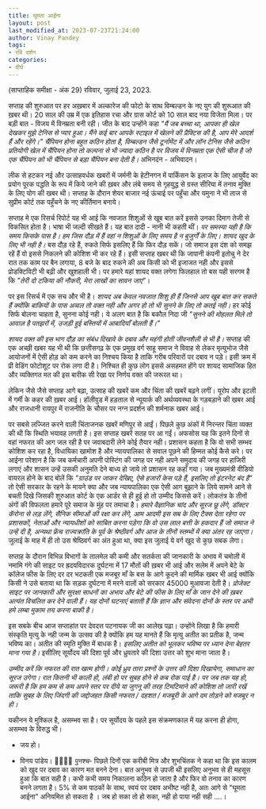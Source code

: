 ```yaml
---
title: घूमता आईना
layout: post
last_modified_at: 2023-07-23T21:24:00
author: Vinay Pandey
tags:
- रवि दर्शन
categories:
- दीर्घ
---
```

(साप्ताहिक समीक्षा - अंक 29)
रविवार, जुलाई 23, 2023.

सप्ताह की शुरुआत पर हर अख़बार में अल्कारेज की फोटो के साथ विम्बल्डन के नए युग की शुरूआत की ख़बर थी। 20 साल की उम्र में एक इतिहास रचा और ग्रास कोर्ट को 10 साल बाद नया विजेता मिला। पर बड़ी बात - विजय में विनम्रता बनी रही। जीत के बाद उन्होंने कहा _"मैं जब बच्चा था, आपका ही खेल देखकर मुझे टेनिस से प्यार हुआ। मैंने कई बार आपके स्टाइल में खेलने की प्रैक्टिस की है, आप मेरे आदर्श हैं और रहेंगे।"_ *चैंपियन होना बहुत कठिन होता है, विम्बल्डन जैसे टूर्नामेंट में और लॉन टेनिस जैसे कठिन प्रतियोगी खेल में चैंपियन होना तो कल्पना से भी ज्यादा कठिन है पर विजय में विनम्रता एक ऐसी चीज है जो एक चैंपियन को भी चैंपियन से बड़ा चैंपियन बना देती है।* अभिनदंन - अभिवादन। 

लीक से हटकर नई और उत्साहवर्धक खबरों में जर्मनी के हेटीनगन में पार्किंसन के इलाज के लिए आयुर्वेद का प्रयोग पूरक पद्धति के रूप में किये जाने की ख़बर और लंबे समय से गृहयुद्ध से ग्रस्त सीरिया में तनाव मुक्ति के लिए योग की खबर थी। सप्ताह के दौरान शेयर बाजार नई ऊंचाई पर पहुँचा और यमुना ने भी ताज से सुप्रीम कोर्ट तक पहुँचने के नए कीर्तिमान बनाये। 

सप्ताह मे एक रिसर्च रिपोर्ट यह भी आई कि नवजात शिशुओं से खूब बात करें इससे उनका दिमाग तेजी से विकसित होता है। भाषा भी जल्दी सीखते हैं। यह बात दादी - नानी भी कहती थीं। *पर समस्या यही है कि समय किसके पास है। हम जिस दौड़ में हैं वहां न शिशुओं के लिए समय है न बुजुर्गों के लिए। शायद खुद के लिए भी नही है।* बस दौड़ रहे हैं, रुकते सिर्फ इसलिए हैं कि फिर दौड़ सकें। जो समाज इस दंश को समझ रहें हैं वो इससे निकलने की कोशिश भी कर रहे हैं। इसी सप्ताह खबर थी कि जापानी कंपनी इतोचु ने देर रात तक काम पर बैन लगाया, 8 बजे के बाद रुकने की अब किसी को भी इजाजत नही और इससे प्रोडक्टिविटी भी बढ़ी और खुशहाली भी। पर हमारे यहां शायद वक्त लगेगा फिलहाल तो बस यही सरगम है कि _"तेरी दो टकिया की नौकरी, मेरा लाखों का सावन जाए"_। 

पर इस रिसर्च में एक सच और भी है। *शायद अब केवल नवजात शिशु ही हैं जिनसे आप खूब बात कर सकते हैं क्योंकि बाकियों के पास अव्वल तो वक्त नही और अगर हो तो भी सुनने के लिए तो कतई नही।* हर कोई  सिर्फ बोलना चाहता है, सुनना कोई नही। ये अलग बात है कि बकौल निदा जी _"सुनने की मोहलत मिले तो आवाज़ है पतझरों में, उजड़ी हुई बस्तियों में आबादियाँ बोलती हैं।"_

*शायद वक्त की इस भाग दौड़ का संबंध दिखावे के दबाव और महंगी होती जीवनशैली से भी है।* सप्ताह की एक अच्छी खबर यह भी थी कि छत्तीसगढ़ के एक प्रमुख वर्ग साहू समाज ने विवाह से लेकर मृत्युभोज जैसे आयोजनों में ऐसी होड़ को कम करने का निश्चय किया है ताकि गरीब परिवारों पर दबाव न पड़े। इसी क्रम में प्री वेडिंग फोटोशूट पर रोक लगा दी है। निश्चित ही कुछ लोग इससे असहमत होंगे पर शायद सामाजिक हित और व्यक्तिगत मत की इस बारीक सी रेखा पर निर्णय वक्त की जरूरत था। 

लेकिन जैसे जैसे सप्ताह आगे बढ़ा, उत्साह की खबरें कम और चिंता की खबरें बढ़ने लगीं। यूरोप और इटली में गर्मी के कहर की ख़बर आई। हॉलीवुड में हड़ताल से न्यूयार्क की अर्थव्यवस्था के गड़बड़ाने की खबर आई और राजधानी रायपुर में राजनीति के चौसर पर नग्न प्रदर्शन की शर्मनाक खबर आई। 

पर सबसे लज्जित करने वाली चिंताजनक खबरें मणिपुर से आईं। पिछले कुछ अंकों में निरन्तर चिंता व्यक्त की थी कि स्थिति भयावह लगती है। इस सप्ताह खबरें सतह पर आ गईं। अफसोस यह कि इतने दिनों से वहां नफरत की आग जल रही है पर जवाबदारी लेने कोई तैयार नही। प्रशासन कहता है कि वो सभी सम्भव कोशिश कर रहा है, विधायिका खामोश है और न्यायपालिका से सवाल पूछने की हिम्मत कोई कैसे करे। पर आईना परेशान है कि जब कर्मचारी अपनी पोस्टिंग की जगह पर नही अपने समुदाय की जगह पर हाजिरी लगाएं और शासन उन्हें उसकी अनुमति देने बाध्य हो जाये तो प्रशासन रह कहाँ गया। जब मुख्यमंत्री वीडियो वायरल होने के बाद बोलें कि _"ग्राउंड पर जाकर देखिए, ऐसे हजारों केस पड़े हैं, इसलिए तो इंटरनेट बंद है"_ तो ऐसी सरकार के रहने के मायने क्या और जब न्यायपालिका एक ऐसी आग बुझाने के लिये सामने आने से बचती दिखे जिसकी शुरुआत कोर्ट के एक आर्डर से ही हुई हो तो उम्मीद किससे करें। लोकतंत्र के तीनों अंगों की विफलता हमारे पूरे समाज के मुंह पर तमाचा है। *हमारे वैज्ञानिक चांद और सूरज छू लेंगे, डॉक्टर कॅरोना से लड़ लेंगे, सैनिक सीमाओं की रक्षा कर लेंगे, आम आदमी इस सब के लिए टैक्स देता रहेगा पर प्रशासकों, नेताओं और न्यायधीशों को साबित करना पड़ेगा कि वो उस लाल बत्ती के हकदार हैं जो समाज ने उन्हें दी है, अन्यथा फ्रेंच राज्यक्रांति के पूर्व के श्रेष्ठीवर्ग और आज के तीनों स्तम्भों में क्या अंतर रह जाएगा।* जुलाई के माह में ही तो उस श्रेष्ठिवर्ग का अंत हुआ था, क्या इस जुलाई ये वर्ग खुद से कुछ सबक लेगा। 

सप्ताह के दौरान विभिन्न विभागों के तालमेल की कमी और सतर्कता की जानकारी के अभाव में चमोली में नमामि गंगे की साइट पर ह्रदयविदारक दुर्घटना में 17 मौतों की ख़बर भी आई और सलेम में अपने बेटे के कॉलेज फीस के लिए दर दर भटकती एक मजबूर माँ के बस के आगे कूदने की मार्मिक खबर भी आई क्योंकि किसी ने उसे बताया था कि सड़क दुर्घटना में मरने वालों को सरकार 45000 मुआवजा देती है। *प्रोजेक्ट साइट पर जानकारी और सुरक्षा साधनों का अभाव और बेटे की फीस के लिए माँ के जान देने की ख़बर अत्यंत विचलित कर देने वाली हैं। यह दोनों घटनाएं बताती हैं कि ज्ञान और संवेदना दोनों के स्तर पर अभी हमे लम्बा मुकाम तय करना बाकी है।*

इस सबके बीच आज सप्ताहांत पर देवदत्त पटनायक जी का आलेख पढ़ा। उन्होंने लिखा है कि हमारी संस्कृति मृत्यु के नही जन्म के उत्सव की है क्योंकि हम यह मानते हैं कि मृत्यु अतीत का प्रतीक है, जन्म भविष्य का। अतीत की स्मृति मुक्ति में बाधक है। *इसलिए अतीत को भूलकर भविष्य पर ध्यान देना बेहतर माना गया है।* इसीलिए सूर्योदय की दिशा पूर्व और ध्रुवतारे की दिशा उत्तर को शुभ माना जाता है।

*उम्मीद करें कि नफरत की रात खत्म होगी। कोई ध्रुव तारा प्रश्नों के उत्तर की दिशा दिखायेगा, समाधान का सूरज उगेगा। रात कितनी भी काली हो, लंबी हो पर सुबह होने से कब रोक पाई है। पर जब तक यह हो, जरूरी है कि हम कम से कम अपने स्तर पर दीये या जुगनू की तरह टिमटिमाने की कोशिश तो जारी रखें ताकि सुबह के लिए जिंदगी की जद्दोजहत किसी नफरत / दहशत / मजबूरी के आगे दम तोड़ने को मजबूर न हो।* 

यकीनन ये मुश्किल है, असम्भव सा है। पर सूर्योदय के पहले इस संक्रमणकाल में यह करना ही होगा, असम्भव के विरुद्ध भी।

- जय हो।

- विनय पांडेय।
🙏🌷🌷🙏
*पुनश्च*- पिछले दिनों एक करीबी मित्र और शुभचिंतक ने कहा था कि इस कालम को खुद पर दबाव का कारण मत बनने देना। बात अनुभव से उपजी थी इसलिए अनुभव से ही महसूस हुआ कि बात सही है। कभी कभी समय निकालना कठिन हो जाता है और फिर वो तनाव का कारण बनने लगता है। 5% से कम पाठकों के साथ, स्वयं पर दबाव अभीष्ट नही है, अतः आगे से "घूमता आईना" अनियमित हो सकता है । जब हो सका तो हो सका, नही हो पाया नही सही ....।


